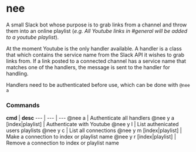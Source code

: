 # nee

A small Slack bot whose purpose is to grab links from a channel and throw them into an online playlist (*e.g. All Youtube links in #general will be added to a youtube playlist*).

At the moment Youtube is the only handler available. A handler is a class that which contains the service name from the Slack API it wishes to grab links from. If a link posted to a connected channel has a service name that matches one of the handlers, the message is sent to the handler for handling.

Handlers need to be authenticated before use, which can be done with `@nee a`

### Commands

**cmd** | **desc**
--- | --- | ---
@nee a | Authenticate all handlers
@nee y a [index|playlist] | Authenticate with Youtube
@nee y l | List authenicated users playlists
@nee y c | List all connections
@nee y m [index|playlist] | Make a connection to index or playlist name
@nee y r [index|playlist] | Remove a connection to index or playlist name
